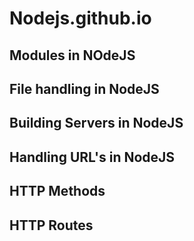 # Nodejs.github.io
<h2>Modules in NOdeJS</h2>
<h2>File handling in NodeJS</h2>
<h2>Building Servers in NodeJS</h2>
<h2>Handling URL's in NodeJS</h2>
<h2>HTTP Methods</h2>
<h2>HTTP Routes</h2>
